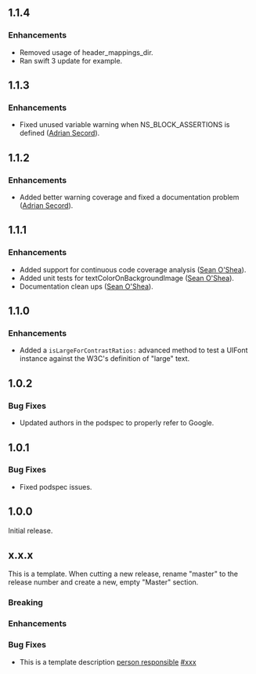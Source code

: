 ## 1.1.4

### Enhancements

* Removed usage of header_mappings_dir.
* Ran swift 3 update for example.

## 1.1.3

### Enhancements

* Fixed unused variable warning when NS_BLOCK_ASSERTIONS is defined ([Adrian Secord](https://github.com/ajsecord)).

## 1.1.2

### Enhancements

* Added better warning coverage and fixed a documentation problem ([Adrian Secord](https://github.com/ajsecord)).

## 1.1.1

### Enhancements

* Added support for continuous code coverage analysis ([Sean O'Shea](https://github.com/seanoshea)).
* Added unit tests for textColorOnBackgroundImage ([Sean O'Shea](https://github.com/seanoshea)).
* Documentation clean ups ([Sean O'Shea](https://github.com/seanoshea)).

## 1.1.0

### Enhancements

* Added a `isLargeForContrastRatios:` advanced method to test a UIFont instance against the W3C's
  definition of "large" text.

## 1.0.2

### Bug Fixes

* Updated authors in the podspec to properly refer to Google.

## 1.0.1

### Bug Fixes

* Fixed podspec issues.

## 1.0.0

Initial release.

## x.x.x

This is a template. When cutting a new release, rename "master" to the release number and create a
new, empty "Master" section.

### Breaking

### Enhancements

### Bug Fixes

* This is a template description
[person responsible](https://github.com/...)
[#xxx](github.com/google/material-text-accessibility-ios/issues/xxx)
